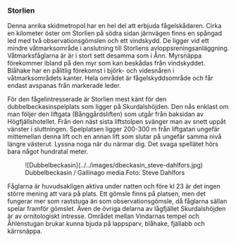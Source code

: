 ### Storlien

Denna anrika skidmetropol har en hel del att erbjuda fågelskådaren. Cirka en kilometer öster om Storlien på södra sidan järnvägen finns en spångad led med två observationsgömslen och ett vindskydd. De ligger vid ett mindre våtmarksområde i anslutning till Storliens avloppsreningsanläggning. Våtmarksfåglarna är är i stort sett desamma som i Ånn. Myrsnäppa förekommer ibland på den myr som kan beskådas från vindskyddet. Blåhake har en pålitlig förekomst i björk- och videsnåren i våtmarksområdets kanter. Hela området är fågelskyddsområde och får endast avspanas från markerade leder.

För den fågelintresserade är Storlien mest känt för den dubbelbeckasinspelplats som ligger på Skurdalshöjden. Den nås enklast om man följer den liftgata (Bånggårdsliften) som utgår från baksidan av Högfjällshotellet. Från den näst sista liftstolpen svänger man av snett uppåt vänster i sluttningen. Spelplatsen ligger 200-300 m från liftgatan ungefär mittemellan denna lift och en annan lift som slutar på ungefär samma nivå längre västerut. Lyssna noga när du närmar dig. Det svaga spellätet hörs bara något hundratal meter.

<figure>![Dubbelbeckasin](../../images/dbeckasin_steve-dahlfors.jpg)<figcaption><span class="description">Dubbelbeckasin / Gallinago media.</span><span class="owner">Foto: Steve Dahlfors</span></figcaption></figure>

Fåglarna är huvudsakligen aktiva under natten och före kl 23 är det ingen större mening att vara på plats. Ett gömsle finns på platsen, men det fungerar mer som raststuga än som observationsgömsle, då fåglarna sällan spelar framför gömslet. Även de övriga delarna av lågfjället Skurdalshöjden är av ornitologiskt intresse. Området mellan Vindarnas tempel och Åhlénstugan brukar kunna bjuda på lappsparv, blåhake, fjällabb och kärrsnäppa.